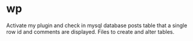 # wp

Activate my plugin and check in mysql database posts table that a single row id and comments are displayed. Files to create and alter tables.
